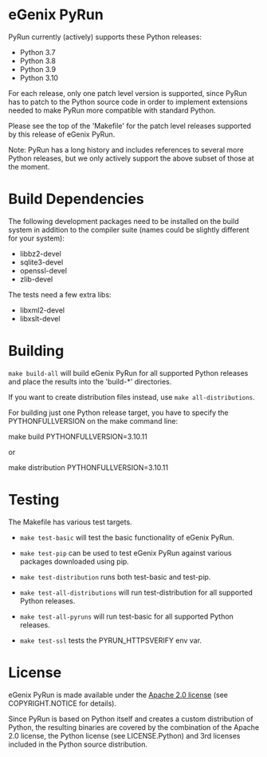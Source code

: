 # eGenix PyRun

PyRun currently (actively) supports these Python releases:

 * Python 3.7
 * Python 3.8
 * Python 3.9
 * Python 3.10

For each release, only one patch level version is supported,
since PyRun has to patch to the Python source code in order to
implement extensions needed to make PyRun more compatible with
standard Python.

Please see the top of the 'Makefile' for the patch level releases supported
by this release of eGenix PyRun.

Note: PyRun has a long history and includes references to several more
Python releases, but we only actively support the above subset of those at
the moment.

# Build Dependencies

The following development packages need to be installed on the build system
in addition to the compiler suite (names could be slightly different for
your system):

 * libbz2-devel
 * sqlite3-devel
 * openssl-devel
 * zlib-devel

The tests need a few extra libs:

 * libxml2-devel
 * libxslt-devel

# Building

`make build-all` will build eGenix PyRun for all supported Python
releases and place the results into the 'build-*' directories.

If you want to create distribution files instead, use
`make all-distributions`.

For building just one Python release target, you have to specify
the PYTHONFULLVERSION on the make command line:

 make build PYTHONFULLVERSION=3.10.11 

or

 make distribution PYTHONFULLVERSION=3.10.11 

# Testing

The Makefile has various test targets.

- `make test-basic` will test the basic functionality of eGenix PyRun.

- `make test-pip` can be used to test eGenix PyRun against various
packages downloaded using pip.

- `make test-distribution` runs both test-basic and test-pip.

- `make test-all-distributions` will run test-distribution for all
supported Python releases.

- `make test-all-pyruns` will run test-basic for all supported Python
releases.

- `make test-ssl` tests the PYRUN_HTTPSVERIFY env var.

# License

eGenix PyRun is made available under the [Apache 2.0
license](http://www.apache.org/licenses/LICENSE-2.0) (see COPYRIGHT.NOTICE
for details).

Since PyRun is based on Python itself and creates a custom distribution of
Python, the resulting binaries are covered by the combination of the Apache
2.0 license, the Python license (see LICENSE.Python) and 3rd licenses
included in the Python source distribution.
